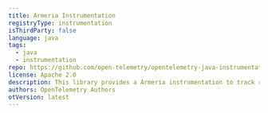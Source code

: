 ```yaml
---
title: Armeria Instrumentation
registryType: instrumentation
isThirdParty: false
language: java
tags:
  - java
  - instrumentation
repo: https://github.com/open-telemetry/opentelemetry-java-instrumentation/tree/master/instrumentation/armeria-1.0
license: Apache 2.0
description: This library provides a Armeria instrumentation to track requests through OpenTelemetry.
authors: OpenTelemetry Authors
otVersion: latest
---
```

